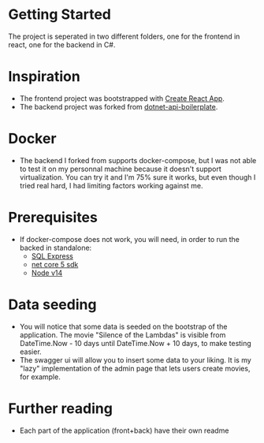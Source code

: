 # Getting Started

The project is seperated in two different folders, one for the frontend in react, one for the backend in C#.

# Inspiration

- The frontend project was bootstrapped with [Create React App](https://github.com/facebook/create-react-app).
- The backend project was forked from [dotnet-api-boilerplate](https://github.com/yanpitangui/dotnet-api-boilerplate).

# Docker

- The backend I forked from supports docker-compose, but I was not able to test it on my personnal machine because it doesn't support virtualization.
  You can try it and I'm 75% sure it works, but even though I tried real hard, I had limiting factors working against me.

# Prerequisites

- If docker-compose does not work, you will need, in order to run the backed in standalone:
  - [SQL Express](https://go.microsoft.com/fwlink/?linkid=866658)
  - [net core 5 sdk](https://dotnet.microsoft.com/download/dotnet/5.0)
  - [Node v14](https://nodejs.org/dist/v14.17.6/node-v14.17.6-x64.msi)

# Data seeding

- You will notice that some data is seeded on the bootstrap of the application. The movie "Silence of the Lambdas" is visible from DateTime.Now - 10 days until DateTime.Now + 10 days, to make testing easier.
- The swagger ui will allow you to insert some data to your liking. It is my "lazy" implementation of the admin page that lets users create movies, for example.

# Further reading

- Each part of the application (front+back) have their own readme
